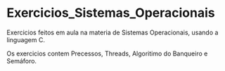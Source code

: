 # Exercicios_Sistemas_Operacionais

Exercicios feitos em aula na materia de Sistemas Operacionais, usando a linguagem C.

Os exercicios contem Precessos, Threads, Algoritimo do Banqueiro e Semáforo.

